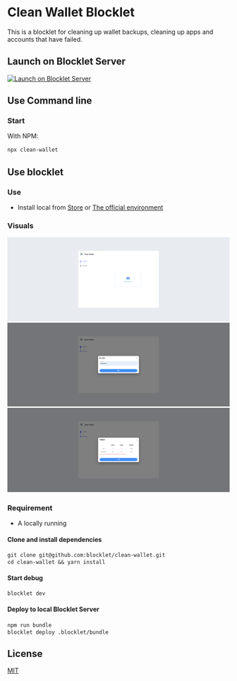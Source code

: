 # Clean Wallet Blocklet

This is a blocklet for cleaning up wallet backups, cleaning up apps and accounts that have failed.

## Launch on Blocklet Server

[![Launch on Blocklet Server](https://assets.arcblock.io/icons/launch_on_blocklet_server.svg)](https://install.arcblock.io/?action=blocklet-install&meta_url=https%3A%2F%2Fgithub.com%2Fblocklet%2Fclean-wallet%2Freleases%2Fdownload%2Fv1.0.0%2Fblocklet.json)

## Use Command line

### Start

With NPM:

```bash
npx clean-wallet
```

## Use blocklet

### Use

- Install local from [Store](https://store.blocklet.dev/) or [The official environment](https://clean-wallet-ygq-18-180-145-193.ip.abtnet.io/)

### Visuals

![upload page](./screenshots/upload.png)
![password page](./screenshots/password.png)
![download page](./screenshots/download.png)

### Requirement

- A locally running

#### Clone and install dependencies

```shell
git clone git@github.com:blocklet/clean-wallet.git
cd clean-wallet && yarn install
```

#### Start debug

```shell
blocklet dev
```

#### Deploy to local Blocklet Server

```shell
npm run bundle
blocklet deploy .blocklet/bundle
```

## License

[MIT](LICENSE)
